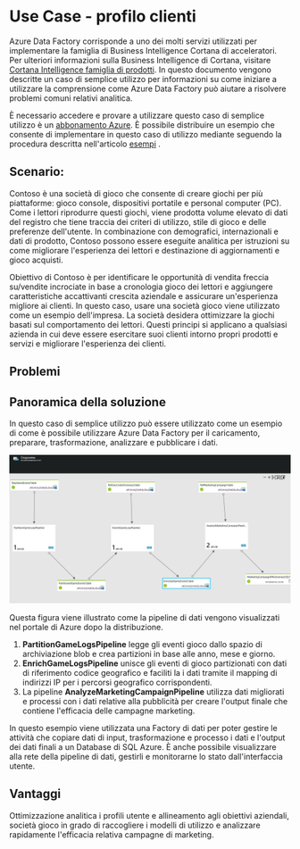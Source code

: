 <properties 
    pageTitle="Use Case - profilo clienti" 
    description="Informazioni su come Factory di dati di Azure viene utilizzato per creare un basati sui dati flusso di lavoro (pipeline) per i clienti di gioco del profilo." 
    services="data-factory" 
    documentationCenter="" 
    authors="sharonlo101" 
    manager="jhubbard" 
    editor="monicar"/>

<tags 
    ms.service="data-factory" 
    ms.workload="data-services" 
    ms.tgt_pltfrm="na" 
    ms.devlang="na" 
    ms.topic="article" 
    ms.date="09/06/2016" 
    ms.author="shlo"/>

# <a name="use-case---customer-profiling"></a>Use Case - profilo clienti

Azure Data Factory corrisponde a uno dei molti servizi utilizzati per implementare la famiglia di Business Intelligence Cortana di acceleratori.  Per ulteriori informazioni sulla Business Intelligence di Cortana, visitare [Cortana Intelligence famiglia di prodotti](http://www.microsoft.com/cortanaanalytics). In questo documento vengono descritte un caso di semplice utilizzo per informazioni su come iniziare a utilizzare la comprensione come Azure Data Factory può aiutare a risolvere problemi comuni relativi analitica.

È necessario accedere e provare a utilizzare questo caso di semplice utilizzo è un [abbonamento Azure](https://azure.microsoft.com/pricing/free-trial/).  È possibile distribuire un esempio che consente di implementare in questo caso di utilizzo mediante seguendo la procedura descritta nell'articolo [esempi](data-factory-samples.md) .

## <a name="scenario"></a>Scenario:

Contoso è una società di gioco che consente di creare giochi per più piattaforme: gioco console, dispositivi portatile e personal computer (PC). Come i lettori riprodurre questi giochi, viene prodotta volume elevato di dati del registro che tiene traccia dei criteri di utilizzo, stile di gioco e delle preferenze dell'utente.  In combinazione con demografici, internazionali e dati di prodotto, Contoso possono essere eseguite analitica per istruzioni su come migliorare l'esperienza dei lettori e destinazione di aggiornamenti e gioco acquisti. 

Obiettivo di Contoso è per identificare le opportunità di vendita freccia su/vendite incrociate in base a cronologia gioco dei lettori e aggiungere caratteristiche accattivanti crescita aziendale e assicurare un'esperienza migliore ai clienti. In questo caso, usare una società gioco viene utilizzato come un esempio dell'impresa. La società desidera ottimizzare la giochi basati sul comportamento dei lettori. Questi principi si applicano a qualsiasi azienda in cui deve essere esercitare suoi clienti intorno propri prodotti e servizi e migliorare l'esperienza dei clienti.

## <a name="challenges"></a>Problemi


## <a name="solution-overview"></a>Panoramica della soluzione

In questo caso di semplice utilizzo può essere utilizzato come un esempio di come è possibile utilizzare Azure Data Factory per il caricamento, preparare, trasformazione, analizzare e pubblicare i dati.

![Flusso di lavoro-to-end](./media/data-factory-customer-profiling-usecase/EndToEndWorkflow.png)

Questa figura viene illustrato come la pipeline di dati vengono visualizzati nel portale di Azure dopo la distribuzione.

1.  **PartitionGameLogsPipeline** legge gli eventi gioco dallo spazio di archiviazione blob e crea partizioni in base alle anno, mese e giorno.
2.  **EnrichGameLogsPipeline** unisce gli eventi di gioco partizionati con dati di riferimento codice geografico e faciliti la i dati tramite il mapping di indirizzi IP per i percorsi geografico corrispondenti.
3.  La pipeline **AnalyzeMarketingCampaignPipeline** utilizza dati migliorati e processi con i dati relative alla pubblicità per creare l'output finale che contiene l'efficacia delle campagne marketing.

In questo esempio viene utilizzata una Factory di dati per poter gestire le attività che copiare dati di input, trasformazione e processo i dati e l'output dei dati finali a un Database di SQL Azure.  È anche possibile visualizzare alla rete della pipeline di dati, gestirli e monitorarne lo stato dall'interfaccia utente.

## <a name="benefits"></a>Vantaggi

Ottimizzazione analitica i profili utente e allineamento agli obiettivi aziendali, società gioco in grado di raccogliere i modelli di utilizzo e analizzare rapidamente l'efficacia relativa campagne di marketing.




